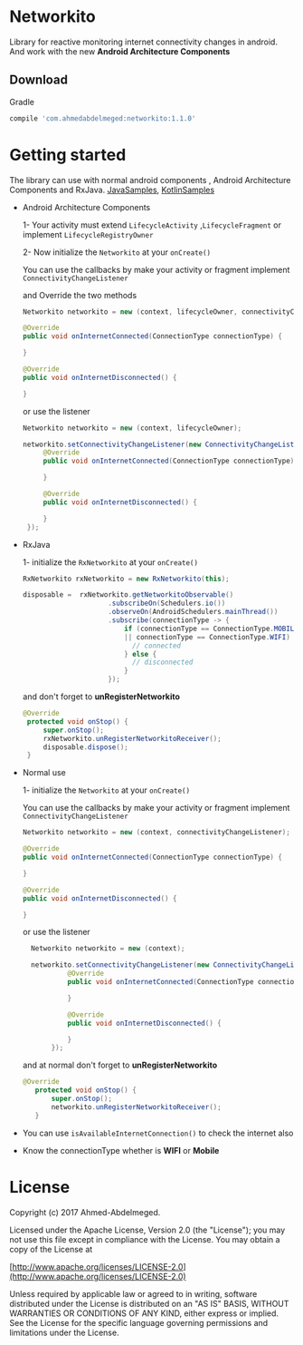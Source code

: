 Networkito
========
Library for reactive monitoring internet connectivity changes in android. And work with the new
**Android Architecture Components**

Download
--------

Gradle
```groovy
compile 'com.ahmedabdelmeged:networkito:1.1.0'
```

Getting started
========

 The library can use with normal android components , Android Architecture Components and RxJava. [JavaSamples](https://github.com/Ahmed-Abdelmeged/Networkito/tree/master/app/src/main/java/com/abdelmeged/ahmed/networkitotest/java), [KotlinSamples](https://github.com/Ahmed-Abdelmeged/Networkito/tree/master/app/src/main/java/com/abdelmeged/ahmed/networkitotest/kotlin)

 * Android Architecture Components

    1- Your activity must extend ```LifecycleActivity``` ,```LifecycleFragment``` or implement ```LifecycleRegistryOwner```

    2- Now initialize the ```Networkito``` at your ```onCreate()```

    You can use the callbacks by make your activity or fragment implement ```ConnectivityChangeListener```

    and Override the two methods

    ```java
    Networkito networkito = new (context, lifecycleOwner, connectivityChangeListener);

    @Override
    public void onInternetConnected(ConnectionType connectionType) {

    }

    @Override
    public void onInternetDisconnected() {

    }
    ```

    or use the listener
    ```java
    Networkito networkito = new (context, lifecycleOwner);

    networkito.setConnectivityChangeListener(new ConnectivityChangeListener() {
         @Override
         public void onInternetConnected(ConnectionType connectionType) {

         }

         @Override
         public void onInternetDisconnected() {

         }
     });
     ```

* RxJava

  1- initialize the ```RxNetworkito``` at your ```onCreate()```
  ```java
  RxNetworkito rxNetworkito = new RxNetworkito(this);

  disposable =  rxNetworkito.getNetworkitoObservable()
                       .subscribeOn(Schedulers.io())
                       .observeOn(AndroidSchedulers.mainThread())
                       .subscribe(connectionType -> {
                           if (connectionType == ConnectionType.MOBILE
                           || connectionType == ConnectionType.WIFI) {
                             // connected
                           } else {
                             // disconnected
                           }
                       });
  ```

  and don't forget to **unRegisterNetworkito**
  ```java
  @Override
   protected void onStop() {
       super.onStop();
       rxNetworkito.unRegisterNetworkitoReceiver();
       disposable.dispose();
   }
  ```


* Normal use

  1- initialize the ```Networkito``` at your ```onCreate()```

  You can use the callbacks by make your activity or fragment implement ```ConnectivityChangeListener```

  ```java
  Networkito networkito = new (context, connectivityChangeListener);

  @Override
  public void onInternetConnected(ConnectionType connectionType) {

  }

  @Override
  public void onInternetDisconnected() {

  }
  ```

  or use the listener
  ```java
    Networkito networkito = new (context);

    networkito.setConnectivityChangeListener(new ConnectivityChangeListener() {
             @Override
             public void onInternetConnected(ConnectionType connectionType) {

             }

             @Override
             public void onInternetDisconnected() {

             }
         });
    ```

  and at normal don't forget to **unRegisterNetworkito**
  ```java
  @Override
     protected void onStop() {
         super.onStop();
         networkito.unRegisterNetworkitoReceiver();
     }
  ```

* You can use ```isAvailableInternetConnection()``` to check the internet also

* Know the connectionType whether is **WIFI** or **Mobile**



License
========

Copyright (c) 2017 Ahmed-Abdelmeged.

Licensed under the Apache License, Version 2.0 (the "License"); you may not use this file except in compliance with the License. You may obtain a copy of the License at

[http://www.apache.org/licenses/LICENSE-2.0](http://www.apache.org/licenses/LICENSE-2.0)

Unless required by applicable law or agreed to in writing, software distributed under the License is distributed on an "AS IS" BASIS, WITHOUT WARRANTIES OR CONDITIONS OF ANY KIND, either express or implied. See the License for the specific language governing permissions and limitations under the License.
